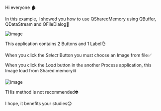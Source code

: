 Hi everyone 🏚️

In this example, I showed you how to use QSharedMemory using QBuffer, QDataStream and QFileDialog💫

![image](https://user-images.githubusercontent.com/91613858/222419679-9e1492ff-1d07-4a75-9ea2-4a007f91f8f7.png)

This application contains 2 Buttons and 1 Label👌

When you click the *Select* Button you must choose an Image from file✅

When you click the *Load* button in the another Process application, this Image load from Shared memory⏸️

![image](https://user-images.githubusercontent.com/91613858/222420493-714b9e20-cf78-4c10-a16e-ac2fe843d52a.png)

THis method is not recommended⛔

I hope, it benefits your studies😊
